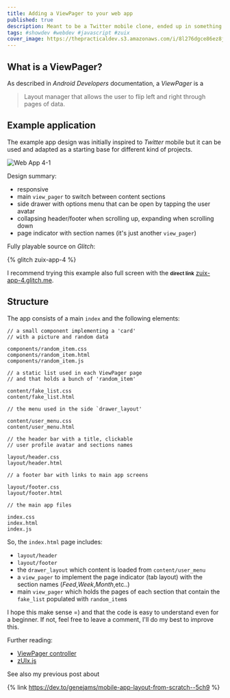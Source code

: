 ```yaml
---
title: Adding a ViewPager to your web app
published: true
description: Meant to be a Twitter mobile clone, ended up in something else.
tags: #showdev #webdev #javascript #zuix
cover_image: https://thepracticaldev.s3.amazonaws.com/i/8l276dgce86ez8jdpap1.jpg
---
```


## What is a ViewPager?

As described in *Android Developers* documentation, a *ViewPager* is a

> Layout manager that allows the user to flip left and right through pages of data.

## Example application

The example app design was initially inspired to *Twitter* mobile but it can be used and adapted as a starting base for different kind of projects.

![Web App 4-1](https://thepracticaldev.s3.amazonaws.com/i/f3mib65guw55oj39n83k.gif)

Design summary:

- responsive
- main `view_pager` to switch between content sections
- side drawer with options menu that can be open by tapping the user avatar
- collapsing header/footer when scrolling up, expanding when scrolling down
- page indicator with section names (it's just another `view_pager`)

Fully playable source on *Glitch*:

{% glitch zuix-app-4 %}

I recommend trying this example also  full screen with the <small>**direct link**</small> [zuix-app-4.glitch.me](https://zuix-app-4.glitch.me).


## Structure

The app consists of a main `index` and the following elements:

```
// a small component implementing a 'card'
// with a picture and random data

components/random_item.css
components/random_item.html
components/random_item.js

// a static list used in each ViewPager page
// and that holds a bunch of 'random_item'

content/fake_list.css
content/fake_list.html

// the menu used in the side `drawer_layout'

content/user_menu.css
content/user_menu.html

// the header bar with a title, clickable
// user profile avatar and sections names

layout/header.css
layout/header.html

// a footer bar with links to main app screens

layout/footer.css
layout/footer.html

// the main app files

index.css
index.html
index.js
```

So, the `index.html` page includes:

- `layout/header`
- `layout/footer`
- the `drawer_layout` which content is loaded from `content/user_menu`
- a `view_pager` to implement the page indicator (tab layout) with the section names (*Feed*,*Week*,*Month*,etc..)
- main `view_pager` which holds the pages of each section that contain the `fake_list` populated with `random_item`s

I hope this make sense =) and that the code is easy to understand even for a beginner. If not, feel free to leave a comment, I'll do my best to improve this.

Further reading:

- [ViewPager controller](https://genielabs.github.io/zkit/docs/controllers/view_pager)
- [zUIx.js](https://genielabs.github.io/zuix)

See also my previous post about

{% link https://dev.to/genejams/mobile-app-layout-from-scratch--5ch9 %}
